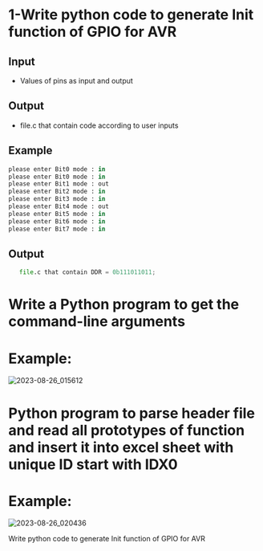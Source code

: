 # 1-Write python code to generate Init function of GPIO for AVR

## Input 
   - Values of pins as input and output
## Output
  - file.c that contain code according to user inputs  
## Example 
```python
please enter Bit0 mode : in
please enter Bit0 mode : in
please enter Bit1 mode : out
please enter Bit2 mode : in
please enter Bit3 mode : in
please enter Bit4 mode : out
please enter Bit5 mode : in
please enter Bit6 mode : in
please enter Bit7 mode : in
```
## Output 
```python
   file.c that contain DDR = 0b111011011;
```

# Write a Python program to get the command-line arguments
# Example:
![2023-08-26_015612](https://github.com/SabryElsayed0/Embedded_Linux/assets/114191115/ca3ef4f1-5e3d-4957-b394-9411502697da)

#  Python program to parse header file and read all prototypes of function and insert it into excel sheet with unique ID start with IDX0
# Example:
![2023-08-26_020436](https://github.com/SabryElsayed0/Embedded_Linux/assets/114191115/9853e043-462a-432c-9232-056eecd4555e)





















Write python code
to generate Init
function of GPIO
for AVR
